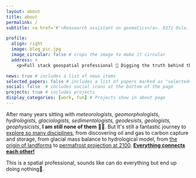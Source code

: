 ```yaml
---
layout: about
title: about
permalink: /
subtitle: <a href='#'>Reasearch assistant on geomatics</a>. 0371 Oslo.

profile:
  align: right
  image: blog_pic.jpg
  image_circular: false # crops the image to make it circular
  address: >
    <p>Full stack geospatial professional 🎯 Digging the truth behind the geodata</p>

news: true # includes a list of news items
selected_papers: false # includes a list of papers marked as "selected={true}"
social: false  # includes social icons at the bottom of the page
projects: true # includes projects
display_categories: [work, fun] # Projects show in about page
---
```


After many years sitting with *meteorologists, geomorphologists, hydrologists, glaciologists, sedimentologists, geodesists, geologists, geophysicists*, **I am still none of them** 🤷‍♂️. But It's still a fantastic journey to [explore so many disciplines](https://geo.w.uib.no/files/2020/01/Poster-The-Geological-Society-Geoscience-for-the-future-scaled.jpg), from discovering oil and gas to carbon capture and storage, from glacial mass balance to hydrological model, from [the origin of landforms](https://zhihaol.eu.org/blog/2022/Quaternary-geomorphology-of-Norway/) to [permafrost projection at 2100](https://zhihaol.eu.org/blog/2022/permafrost-extent/). [**Everything connects each other!**](https://i.imgur.com/RLuAtrB.png)

This is a spatial professional, sounds like can do everything but end up doing nothing💊. 





